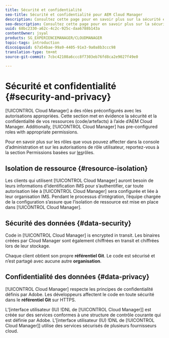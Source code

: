 ```yaml
---
title: Sécurité et confidentialité
seo-title: Sécurité et confidentialité pour AEM Cloud Manager
description: Consultez cette page pour en savoir plus sur la sécurité et la confidentialité de vos ressources (code/artefacts).
seo-description: Consultez cette page pour en savoir plus sur la sécurité et la confidentialité de vos ressources (code/artefacts) grâce à AEM Cloud Manager.
uuid: 68bc2330-a62c-4c2c-925c-daa6788b143a
contentOwner: jsyal
products: SG_EXPERIENCEMANAGER/CLOUDMANAGER
topic-tags: introduction
discoiquuid: 67a54bae-99a9-4405-91e3-9a0a8b3ccc98
translation-type: tm+mt
source-git-commit: 7cbc42108a6ccc8f7303eb76fd8ca2e9027f49e0

---
```



# Sécurité et confidentialité {#security-and-privacy}

[!UICONTROL Cloud Manager] a des rôles préconfigurés avec les autorisations appropriées. Cette section met en évidence la sécurité et la confidentialité de vos ressources (code/artefacts) à l’aide d’AEM Cloud Manager. Additionally, [!UICONTROL Cloud Manager] has pre-configured roles with appropriate permissions.

Pour en savoir plus sur les rôles que vous pouvez affecter dans la console d’administration et sur les autorisations de rôle utilisateur, reportez-vous à la section Permissions basées sur [les](/help/using/role-based-permissions.md)rôles.


## Isolation de ressource {#resource-isolation}

Les clients qui utilisent [!UICONTROL Cloud Manager] auront besoin de leurs informations d’identification IMS pour s’authentifier, car toute autorisation liée à [!UICONTROL Cloud Manager] sera configurée et liée à leur organisation IMS. Pendant le processus d’intégration, l’équipe chargée de la configuration s’assure que l’isolation de ressource est mise en place dans [!UICONTROL Cloud Manager].

## Sécurité des données {#data-security}

Code in [!UICONTROL Cloud Manager] is encrypted in transit. Les binaires créées par Cloud Manager sont également chiffrées en transit et chiffrées lors de leur stockage.

Chaque client obtient son propre **référentiel Git**. Le code est sécurisé et n’est partagé avec aucune autre **organisation**.

## Confidentialité des données {#data-privacy}

[!UICONTROL Cloud Manager] respecte les principes de confidentialité définis par Adobe. Les développeurs affectent le code en toute sécurité dans le **référentiel Git** sur HTTPS.

L’[interface utilisateur (IU) !DNL de [!UICONTROL Cloud Manager]] est créée sur des services conformes à une structure de contrôle courante qui est définie par Adobe. L’[interface utilisateur (IU) !DNL de [!UICONTROL Cloud Manager]] utilise des services sécurisés de plusieurs fournisseurs cloud.
